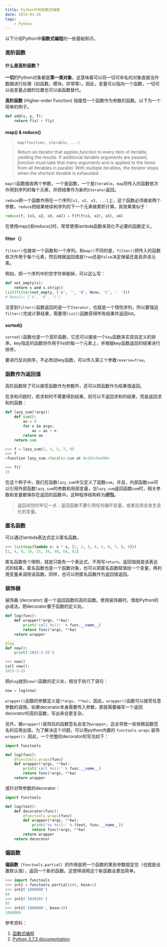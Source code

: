 ```yaml
---
title: Python中的函数式编程
date: 2019-03-26
tags: 
	- Python
---
```


以下介绍Python中**函数式编程**的一些基础知识。

### 高阶函数

#### 什么是高阶函数？

   **一切**的Python对象都是**第一类对象**，这意味着可以将一切可命名的对象直接当作数据进行处理（如函数，模块，异常等）。因此，变量可以指向一个函数，一切可以由变量占据的位置也可以由函数替代。

   **高阶函数** (Higher-order Function) 指接受一个函数作为参数的函数。以下为一个简单的例子。

```python
def add(x, y, f):
    return f(x) + f(y)
```

<!-- more --> 
#### map() & reduce()

   > `map(function, iterable, ...)`      
   >
   > Return an iterator that applies *function* to every item of *iterable*, yielding the results. If additional *iterable* arguments are passed, *function* must take that many arguments and is applied to the items from all iterables in parallel. With multiple iterables, the iterator stops when the shortest iterable is exhausted.

   `map()`函数接收两个参数，一个是函数，一个是`Iterable`，`map`将传入的函数依次作用到序列的每个元素，并把结果作为新的`Iterator`返回。

   `reduce`把一个函数作用在一个序列`[x1, x2, x3, ...]`上，这个函数必须接收两个参数，`reduce`把结果继续和序列的下一个元素做累积计算。其效果类似于：

   ```python
reduce(f, [x1, x2, x3, x4]) = f(f(f(x1, x2), x3), x4)
   ```

   在使用map()和reduce()时，常常使用lambda函数来简化不必要的函数定义。

#### filter（）

`filter()`也接收一个函数和一个序列。和`map()`不同的是，`filter()`把传入的函数依次作用于每个元素，然后根据返回值是`True`还是`False`决定保留还是丢弃该元素。
    
例如，把一个序列中的空字符串删掉，可以这么写：

```python
def not_empty(s):
    return s and s.strip()
list(filter(not_empty, ['A', '', 'B', None, 'C', '  ']))
# Result: ['A', 'B', 'C']
```

注意到`filter()`函数返回的是一个`Iterator`，也就是一个惰性序列，所以要强迫`filter()`完成计算结果，需要用`list()`函数获得所有结果并返回list。

#### sorted()

`sorted()`函数也是一个高阶函数，它还可以接收一个`key`函数来实现自定义的排序。key指定的函数将作用于list的每一个元素上，并根据key函数返回的结果进行排序。
    
要进行反向排序，不必改动key函数，可以传入第三个参数`reverse=True`。

### 函数作为返回值

高阶函数除了可以接受函数作为参数外，还可以把函数作为结果值返回。

在求和问题时，若求和时不需要得到结果，则可以不返回求和的结果，而是返回求和的函数：

```python
def lazy_sum(*args):
    def sum():
        ax = 0
        for n in args:
            ax = ax + n
        return ax
    return sum

>>> f = lazy_sum(1, 3, 5, 7, 9)
>>> f
<function lazy_sum.<locals>.sum at 0x101c6ed90>

>>> f()
25
```

在这个例子中，我们在函数`lazy_sum`中又定义了函数`sum`，并且，内部函数`sum`可以引用外部函数`lazy_sum`的参数和局部变量，当`lazy_sum`返回函数`sum`时，相关参数和变量都保存在返回的函数中。这种程序结构称为**闭包**。

> 返回闭包时牢记一点：返回函数不要引用任何循环变量，或者后续会发生变化的变量。

### 匿名函数

可以通过lambda表达式定义匿名函数。

```python
>>> list(map(lambda x: x * x, [1, 2, 3, 4, 5, 6, 7, 8, 9]))
[1, 4, 9, 16, 25, 36, 49, 64, 81]
```

匿名函数有个限制，就是只能有一个表达式，不用写`return`，返回值就是该表达式的结果。匿名函数也是一个函数对象，也可以把匿名函数赋值给一个变量，再利用变量来调用该函数。同样，也可以把匿名函数作为返回值返回。

### 装饰器

装饰器 (decorator) 是一个返回函数的高阶函数。使用装饰器时，借助Python的@语法，把decorator置于函数的定义处。

```python
def log(func):
    def wrapper(*args, **kw):
        print('call %s():' % func.__name__)
        return func(*args, **kw)
    return wrapper

@log
def now():
    print('2015-3-25')

>>> now()
call now():
2015-3-25
```

把`@log`放到`now()`函数的定义处，相当于执行了语句：

```python
now = log(now)
```

`wrapper()`函数的参数定义是`(*args, **kw)`，因此，`wrapper()`函数可以接受任意参数的调用。如果decorator本身需要传入参数，那就需要编写一个返回decorator的高阶函数，写出来会更复杂。

另外，被`wrapper()`装饰后的函数签名会变为`wrapper`，这会导致一些依赖函数签名的应用出错。为了解决这个问题，可以用python内置的 `functools.wraps` 装饰`wrapper()`. 因此，一个完整的decorator的写法如下：

```python
import functools

def log(func):
    @functools.wraps(func)
    def wrapper(*args, **kw):
        print('call %s():' % func.__name__)
        return func(*args, **kw)
    return wrapper
```

或针对带参数的decorator：

```python
import functools

def log(text):
    def decorator(func):
        @functools.wraps(func)
        def wrapper(*args, **kw):
            print('%s %s():' % (text, func.__name__))
            return func(*args, **kw)
        return wrapper
    return decorator
```

### 偏函数

**偏函数**（`functools.partial`）的作用是把一个函数的某些参数固定住（也就是设置默认值），返回一个新的函数。这使得调用这个新函数会更加简单。

```python
>>> import functools
>>> int2 = functools.partial(int, base=2)
>>> int2('1000000')
64
>>> int2('1010101')
85
>>> int2('1000000', base=10)
1000000
```

参考资料：

1. [函数式编程](<https://www.liaoxuefeng.com/wiki/0014316089557264a6b348958f449949df42a6d3a2e542c000/0014317848428125ae6aa24068b4c50a7e71501ab275d52000>)
2. [Python 3.7.3 documentation](<https://docs.python.org/3/library/functions.html>)